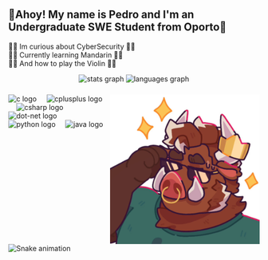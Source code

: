 <h2 align="left">🐗Ahoy! My name is Pedro and I'm an Undergraduate SWE Student from Oporto🐗</h2>
<p>
🐱‍💻 Im curious about CyberSecurity 🐱‍💻 <br>
🐼🐲 Currently learning Mandarin 🐼🐲 <br>
🐻🎻 And how to play the Violin 🐻🎻</p>

<div align="center">
  <img src="https://github-readme-stats.vercel.app/api?username=Yanbitos&hide_title=false&hide_rank=false&show_icons=true&include_all_commits=true&count_private=true&disable_animations=false&theme=dracula&locale=en&hide_border=false" height="150" alt="stats graph"  />
  <img src="https://github-readme-stats.vercel.app/api/top-langs?username=Yanbitos&locale=en&hide_title=false&layout=compact&card_width=320&langs_count=5&theme=dracula&hide_border=false" height="150" alt="languages graph"  />
</div>

###

<img align="right" height="300" src="bestboy!.gif"  />

###

<div align="left">
  <img src="https://skillicons.dev/icons?i=c" height="52" alt="c logo"  />
  <img width="12" />
  <img src="https://skillicons.dev/icons?i=cpp" height="52" alt="cplusplus logo"  />
  <img width="12" />
  <img src="https://skillicons.dev/icons?i=cs" height="52" alt="csharp logo"  />
  <img width="12" />
  <img src="https://skillicons.dev/icons?i=dotnet" height="52" alt="dot-net logo"  />
  <img width="12" />
  <img src="https://skillicons.dev/icons?i=py" height="52" alt="python logo"  />
  <img width="12" />
  <img src="https://cdn.jsdelivr.net/gh/devicons/devicon/icons/java/java-original.svg" height="52" alt="java logo"  />
</div>

###

<br clear="both">

<img src="https://raw.githubusercontent.com/Yanbitos/Yanbitos/output/snake.svg" alt="Snake animation" />

###
